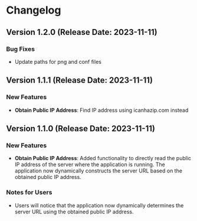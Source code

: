# Changelog

## Version 1.2.0 (Release Date: 2023-11-11)

### Bug Fixes

- Update paths for png and conf files


## Version 1.1.1 (Release Date: 2023-11-11)

### New Features

- **Obtain Public IP Address**: Find IP address using icanhazip.com instead

## Version 1.1.0 (Release Date: 2023-11-11)

### New Features

- **Obtain Public IP Address**: Added functionality to directly read the public IP address of the server where the application is running. The application now dynamically constructs the server URL based on the obtained public IP address.

### Notes for Users

- Users will notice that the application now dynamically determines the server URL using the obtained public IP address.

